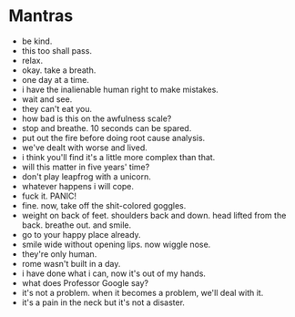 ﻿# Mantras

- be kind.
- this too shall pass.
- relax.
- okay. take a breath.
- one day at a time.
- i have the inalienable human right to make mistakes.
- wait and see.
- they can't eat you.
- how bad is this on the awfulness scale?
- stop and breathe. 10 seconds can be spared.
- put out the fire before doing root cause analysis.
- we've dealt with worse and lived.
- i think you'll find it's a little more complex than that.
- will this matter in five years' time?
- don't play leapfrog with a unicorn.
- whatever happens i will cope.
- fuck it. PANIC!
- fine. now, take off the shit-colored goggles.
- weight on back of feet. shoulders back and down. head lifted from the back. breathe out. and smile.
- go to your happy place already.
- smile wide without opening lips. now wiggle nose.
- they're only human.
- rome wasn't built in a day.
- i have done what i can, now it's out of my hands.
- what does Professor Google say?
- it's not a problem. when it becomes a problem, we'll deal with it.
- it's a pain in the neck but it's not a disaster.

